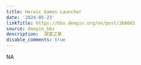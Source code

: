 ```yaml
---
title: Heroic Games Launcher
date: '2024-05-23'
linkTitle: https://bbs.deepin.org/en/post/268665
source: deepin_bbs
description:  深度之家 
disable_comments: true
---
```

NA
